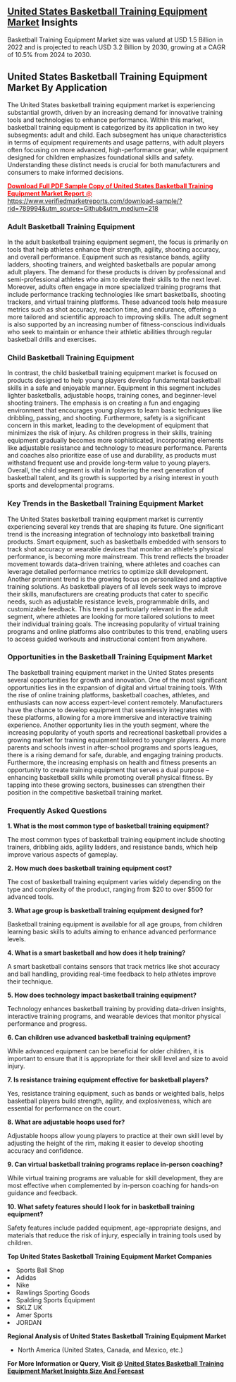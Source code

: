 <h2><a href="https://www.verifiedmarketreports.com/download-sample/?rid=789994&amp;utm_source=Github&amp;utm_medium=218" target="_blank">United States Basketball Training Equipment Market</a> Insights</h2><p>Basketball Training Equipment Market size was valued at USD 1.5 Billion in 2022 and is projected to reach USD 3.2 Billion by 2030, growing at a CAGR of 10.5% from 2024 to 2030.</p><p><h2>United States Basketball Training Equipment Market By Application</h2> <p>The United States basketball training equipment market is experiencing substantial growth, driven by an increasing demand for innovative training tools and technologies to enhance performance. Within this market, basketball training equipment is categorized by its application in two key subsegments: adult and child. Each subsegment has unique characteristics in terms of equipment requirements and usage patterns, with adult players often focusing on more advanced, high-performance gear, while equipment designed for children emphasizes foundational skills and safety. Understanding these distinct needs is crucial for both manufacturers and consumers to make informed decisions. <a href="#"><p><span class=""><span style="color: #ff0000;"><strong>Download Full PDF Sample Copy of United States Basketball Training Equipment Market Report</strong> @ </span><a href="https://www.verifiedmarketreports.com/download-sample/?rid=789994&amp;utm_source=Github&amp;utm_medium=218" target="_blank">https://www.verifiedmarketreports.com/download-sample/?rid=789994&amp;utm_source=Github&amp;utm_medium=218</a></span></p></a></p> <h3>Adult Basketball Training Equipment</h3> <p>In the adult basketball training equipment segment, the focus is primarily on tools that help athletes enhance their strength, agility, shooting accuracy, and overall performance. Equipment such as resistance bands, agility ladders, shooting trainers, and weighted basketballs are popular among adult players. The demand for these products is driven by professional and semi-professional athletes who aim to elevate their skills to the next level. Moreover, adults often engage in more specialized training programs that include performance tracking technologies like smart basketballs, shooting trackers, and virtual training platforms. These advanced tools help measure metrics such as shot accuracy, reaction time, and endurance, offering a more tailored and scientific approach to improving skills. The adult segment is also supported by an increasing number of fitness-conscious individuals who seek to maintain or enhance their athletic abilities through regular basketball drills and exercises.</p> <h3>Child Basketball Training Equipment</h3> <p>In contrast, the child basketball training equipment market is focused on products designed to help young players develop fundamental basketball skills in a safe and enjoyable manner. Equipment in this segment includes lighter basketballs, adjustable hoops, training cones, and beginner-level shooting trainers. The emphasis is on creating a fun and engaging environment that encourages young players to learn basic techniques like dribbling, passing, and shooting. Furthermore, safety is a significant concern in this market, leading to the development of equipment that minimizes the risk of injury. As children progress in their skills, training equipment gradually becomes more sophisticated, incorporating elements like adjustable resistance and technology to measure performance. Parents and coaches also prioritize ease of use and durability, as products must withstand frequent use and provide long-term value to young players. Overall, the child segment is vital in fostering the next generation of basketball talent, and its growth is supported by a rising interest in youth sports and developmental programs.</p> <h3>Key Trends in the Basketball Training Equipment Market</h3> <p>The United States basketball training equipment market is currently experiencing several key trends that are shaping its future. One significant trend is the increasing integration of technology into basketball training products. Smart equipment, such as basketballs embedded with sensors to track shot accuracy or wearable devices that monitor an athlete's physical performance, is becoming more mainstream. This trend reflects the broader movement towards data-driven training, where athletes and coaches can leverage detailed performance metrics to optimize skill development. Another prominent trend is the growing focus on personalized and adaptive training solutions. As basketball players of all levels seek ways to improve their skills, manufacturers are creating products that cater to specific needs, such as adjustable resistance levels, programmable drills, and customizable feedback. This trend is particularly relevant in the adult segment, where athletes are looking for more tailored solutions to meet their individual training goals. The increasing popularity of virtual training programs and online platforms also contributes to this trend, enabling users to access guided workouts and instructional content from anywhere.</p> <h3>Opportunities in the Basketball Training Equipment Market</h3> <p>The basketball training equipment market in the United States presents several opportunities for growth and innovation. One of the most significant opportunities lies in the expansion of digital and virtual training tools. With the rise of online training platforms, basketball coaches, athletes, and enthusiasts can now access expert-level content remotely. Manufacturers have the chance to develop equipment that seamlessly integrates with these platforms, allowing for a more immersive and interactive training experience. Another opportunity lies in the youth segment, where the increasing popularity of youth sports and recreational basketball provides a growing market for training equipment tailored to younger players. As more parents and schools invest in after-school programs and sports leagues, there is a rising demand for safe, durable, and engaging training products. Furthermore, the increasing emphasis on health and fitness presents an opportunity to create training equipment that serves a dual purpose – enhancing basketball skills while promoting overall physical fitness. By tapping into these growing sectors, businesses can strengthen their position in the competitive basketball training market.</p> <h3>Frequently Asked Questions</h3> <p><strong>1. What is the most common type of basketball training equipment?</strong></p> <p>The most common types of basketball training equipment include shooting trainers, dribbling aids, agility ladders, and resistance bands, which help improve various aspects of gameplay.</p> <p><strong>2. How much does basketball training equipment cost?</strong></p> <p>The cost of basketball training equipment varies widely depending on the type and complexity of the product, ranging from $20 to over $500 for advanced tools.</p> <p><strong>3. What age group is basketball training equipment designed for?</strong></p> <p>Basketball training equipment is available for all age groups, from children learning basic skills to adults aiming to enhance advanced performance levels.</p> <p><strong>4. What is a smart basketball and how does it help training?</strong></p> <p>A smart basketball contains sensors that track metrics like shot accuracy and ball handling, providing real-time feedback to help athletes improve their technique.</p> <p><strong>5. How does technology impact basketball training equipment?</strong></p> <p>Technology enhances basketball training by providing data-driven insights, interactive training programs, and wearable devices that monitor physical performance and progress.</p> <p><strong>6. Can children use advanced basketball training equipment?</strong></p> <p>While advanced equipment can be beneficial for older children, it is important to ensure that it is appropriate for their skill level and size to avoid injury.</p> <p><strong>7. Is resistance training equipment effective for basketball players?</strong></p> <p>Yes, resistance training equipment, such as bands or weighted balls, helps basketball players build strength, agility, and explosiveness, which are essential for performance on the court.</p> <p><strong>8. What are adjustable hoops used for?</strong></p> <p>Adjustable hoops allow young players to practice at their own skill level by adjusting the height of the rim, making it easier to develop shooting accuracy and confidence.</p> <p><strong>9. Can virtual basketball training programs replace in-person coaching?</strong></p> <p>While virtual training programs are valuable for skill development, they are most effective when complemented by in-person coaching for hands-on guidance and feedback.</p> <p><strong>10. What safety features should I look for in basketball training equipment?</strong></p> <p>Safety features include padded equipment, age-appropriate designs, and materials that reduce the risk of injury, especially in training tools used by children.</p> </p><p><strong>Top United States Basketball Training Equipment Market Companies</strong></p><div data-test-id=""><p><li>Sports Ball Shop</li><li> Adidas</li><li> Nike</li><li> Rawlings Sporting Goods</li><li> Spalding Sports Equipment</li><li> SKLZ UK</li><li> Amer Sports</li><li> JORDAN</li></p><div><strong>Regional Analysis of&nbsp;United States Basketball Training Equipment Market</strong></div><ul><li dir="ltr"><p dir="ltr">North America&nbsp;(United States, Canada, and Mexico, etc.)</p></li></ul><p><strong>For More Information or Query, Visit @&nbsp;</strong><strong><a href="https://www.verifiedmarketreports.com/product/basketball-training-equipment-market/?utm_source=Github&amp;utm_medium=218" target="_blank">United States Basketball Training Equipment Market Insights Size And Forecast</a></strong></p></div>
